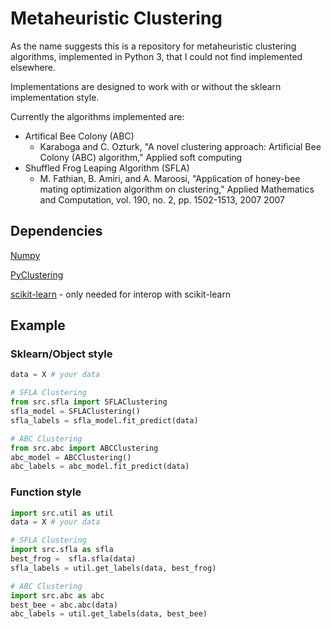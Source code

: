 # Metaheuristic Clustering

As the name suggests this is a repository for metaheuristic clustering algorithms, implemented in Python 3, that I could not find implemented elsewhere.

Implementations are designed to work with or without the sklearn implementation style.

Currently the algorithms implemented are:
- Artifical Bee Colony (ABC)
    - Karaboga and C. Ozturk, "A novel clustering approach: Artificial Bee Colony (ABC) algorithm," Applied soft computing
- Shuffled Frog Leaping Algorithm (SFLA)
    - M. Fathian, B. Amiri, and A. Maroosi, "Application of honey-bee mating optimization algorithm on clustering," Applied Mathematics and Computation, vol. 190, no. 2, pp. 1502-1513, 2007 2007
    
## Dependencies
[Numpy](https://numpy.org/)

[PyClustering](https://github.com/annoviko/pyclustering/) 

[scikit-learn](https://scikit-learn.org/stable/) - only needed for interop with scikit-learn

## Example

### Sklearn/Object style

```python
data = X # your data

# SFLA Clustering
from src.sfla import SFLAClustering
sfla_model = SFLAClustering()
sfla_labels = sfla_model.fit_predict(data)

# ABC Clustering
from src.abc import ABCClustering
abc_model = ABCClustering()
abc_labels = abc_model.fit_predict(data)
```

### Function style

```python
import src.util as util
data = X # your data

# SFLA Clustering
import src.sfla as sfla
best_frog =  sfla.sfla(data)
sfla_labels = util.get_labels(data, best_frog)

# ABC Clustering
import src.abc as abc
best_bee = abc.abc(data)
abc_labels = util.get_labels(data, best_bee)
```
